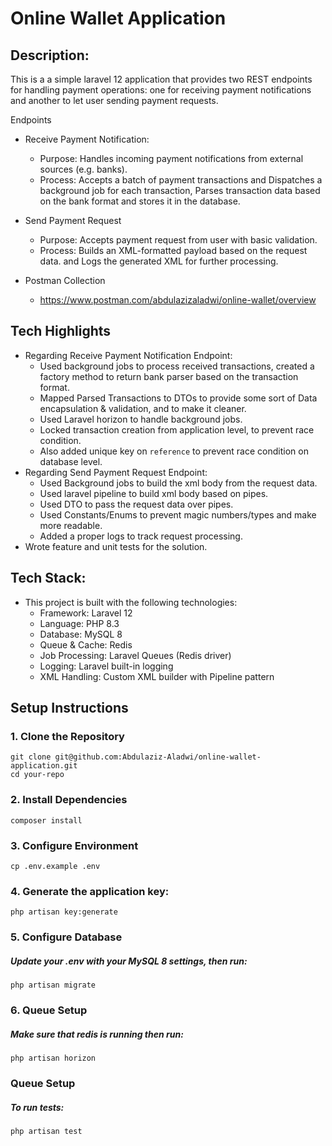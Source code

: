 
# Online Wallet Application

## Description:
This is a a simple laravel 12 application that provides two REST endpoints for handling payment operations: one for receiving payment notifications and another to let user sending payment requests.

Endpoints
- Receive Payment Notification:
    - Purpose: Handles incoming payment notifications from external sources (e.g. banks).
    - Process: Accepts a batch of payment transactions and Dispatches a background job for each transaction, Parses transaction data based on the bank format and stores it in the database.

- Send Payment Request
    - Purpose: Accepts payment request from user with basic validation.
    - Process: Builds an XML-formatted payload based on the request data. and  Logs the generated XML for further processing.

- Postman Collection
    - https://www.postman.com/abdulazizaladwi/online-wallet/overview    

## Tech Highlights
- Regarding Receive Payment Notification Endpoint:
    - Used background jobs to process received transactions, created a factory method to return bank parser based on the transaction format.
    - Mapped Parsed Transactions to DTOs to provide some sort of Data encapsulation & validation, and to make it cleaner.
    - Used Laravel horizon to handle background jobs.
    - Locked transaction creation from application level, to prevent race condition.
    - Also added unique key on `reference` to prevent race condition on database level.
- Regarding Send Payment Request Endpoint:
    - Used Background jobs to build the xml body from the request data.
    - Used laravel pipeline to build xml body based on pipes.
    - Used DTO to pass the request data over pipes.
    - Used Constants/Enums to prevent magic numbers/types and make more readable.
    - Added a proper logs to track request processing.
- Wrote feature and unit tests for the solution.

## Tech Stack:
- This project is built with the following technologies:
    - Framework: Laravel 12
    - Language: PHP 8.3
    - Database: MySQL 8
    - Queue & Cache: Redis
    - Job Processing: Laravel Queues (Redis driver)
    - Logging: Laravel built-in logging
    - XML Handling: Custom XML builder with Pipeline pattern

## Setup Instructions
 ### 1. Clone the Repository
    git clone git@github.com:Abdulaziz-Aladwi/online-wallet-application.git
    cd your-repo
 ### 2. Install Dependencies
    composer install
 ### 3. Configure Environment
    cp .env.example .env
### 4. Generate the application key:
    php artisan key:generate
### 5. Configure Database
##### Update your .env with your MySQL 8 settings, then run:
    php artisan migrate
### 6. Queue Setup
##### Make sure that redis is running then run:
    php artisan horizon
### Queue Setup
##### To run tests:
    php artisan test    
